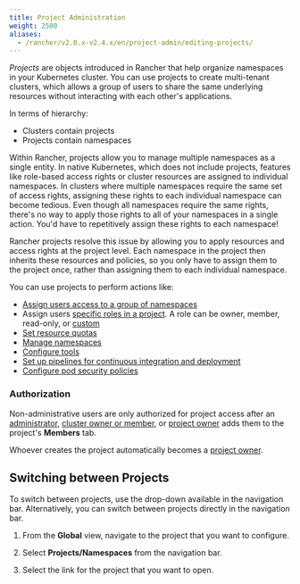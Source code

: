 ```yaml
---
title: Project Administration
weight: 2500
aliases:
  - /rancher/v2.0.x-v2.4.x/en/project-admin/editing-projects/
---
```


_Projects_ are objects introduced in Rancher that help organize namespaces in your Kubernetes cluster. You can use projects to create multi-tenant clusters, which allows a group of users to share the same underlying resources without interacting with each other's applications.

In terms of hierarchy:

- Clusters contain projects
- Projects contain namespaces

Within Rancher, projects allow you to manage multiple namespaces as a single entity. In native Kubernetes, which does not include projects, features like role-based access rights or cluster resources are assigned to individual namespaces. In clusters where multiple namespaces require the same set of access rights, assigning these rights to each individual namespace can become tedious. Even though all namespaces require the same rights, there's no way to apply those rights to all of your namespaces in a single action. You'd have to repetitively assign these rights to each namespace!

Rancher projects resolve this issue by allowing you to apply resources and access rights at the project level. Each namespace in the project then inherits these resources and policies, so you only have to assign them to the project once, rather than assigning them to each individual namespace.

You can use projects to perform actions like:

- [Assign users access to a group of namespaces]({{<baseurl>}}/rancher/v2.0.x-v2.4.x/en/project-admin/project-members)
- Assign users [specific roles in a project]({{<baseurl>}}/rancher/v2.0.x-v2.4.x/en/admin-settings/rbac/cluster-project-roles/#project-roles). A role can be owner, member, read-only, or [custom]({{<baseurl>}}/rancher/v2.0.x-v2.4.x/en/admin-settings/rbac/default-custom-roles/)
- [Set resource quotas]({{<baseurl>}}/rancher/v2.0.x-v2.4.x/en/project-admin/resource-quotas/)
- [Manage namespaces]({{<baseurl>}}/rancher/v2.0.x-v2.4.x/en/project-admin/namespaces/)
- [Configure tools]({{<baseurl>}}/rancher/v2.0.x-v2.4.x/en/project-admin/tools/)
- [Set up pipelines for continuous integration and deployment]({{<baseurl>}}/rancher/v2.0.x-v2.4.x/en/project-admin/pipelines)
- [Configure pod security policies]({{<baseurl>}}/rancher/v2.0.x-v2.4.x/en/project-admin/pod-security-policies)

### Authorization

Non-administrative users are only authorized for project access after an [administrator]({{<baseurl>}}/rancher/v2.0.x-v2.4.x/en/admin-settings/rbac/global-permissions/), [cluster owner or member]({{<baseurl>}}/rancher/v2.0.x-v2.4.x/en/admin-settings/rbac/cluster-project-roles/#cluster-roles), or [project owner]({{<baseurl>}}/rancher/v2.0.x-v2.4.x/en/admin-settings/rbac/cluster-project-roles/#project-roles) adds them to the project's **Members** tab.

Whoever creates the project automatically becomes a [project owner]({{<baseurl>}}/rancher/v2.0.x-v2.4.x/en/admin-settings/rbac/cluster-project-roles/#project-roles).

## Switching between Projects

To switch between projects, use the drop-down available in the navigation bar. Alternatively, you can switch between projects directly in the navigation bar.

1. From the **Global** view, navigate to the project that you want to configure.

1. Select **Projects/Namespaces** from the navigation bar.

1. Select the link for the project that you want to open.
